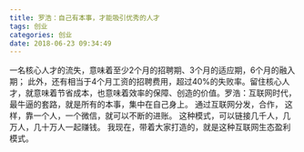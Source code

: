 ```yaml
---
title: 罗浩：自己有本事，才能吸引优秀的人才
tags: 创业
categories: 创业
date: 2018-06-23 09:34:49
---
```


一名核心人才的流失，意味着至少2个月的招聘期、3个月的适应期，6个月的融入期；
此外，还有相当于4个月工资的招聘费用，超过40%的失败率。留住核心人才，就意味着节省成本，也意味着效率的保障、创造的价值。 ​​​​
罗浩：互联网时代，最牛逼的套路，就是所有的本事，集中在自己身上。
通过互联网分发，合作，
这样，靠一个人，一个微信，就可以不断的进账。
这种模式，可以链接几千人，几万人，几十万人一起赚钱。
我现在，带着大家打造的，就是这种互联网生态盈利模式。